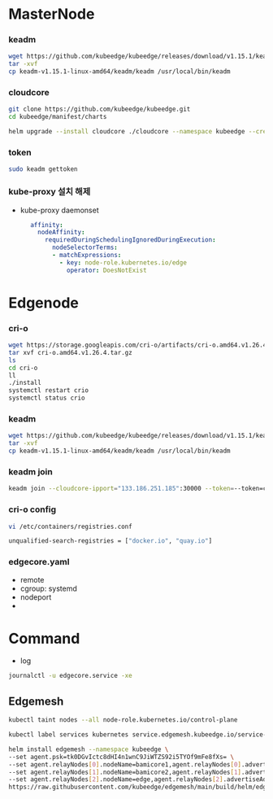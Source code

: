 
# MasterNode

### keadm
```bash
wget https://github.com/kubeedge/kubeedge/releases/download/v1.15.1/keadm-v1.15.1-linux-amd64.tar.gz
tar -xvf 
cp keadm-v1.15.1-linux-amd64/keadm/keadm /usr/local/bin/keadm
```
### cloudcore 
```bash
git clone https://github.com/kubeedge/kubeedge.git
cd kubeedge/manifest/charts
```

```bash
helm upgrade --install cloudcore ./cloudcore --namespace kubeedge --create-namespace -f ./cloudcore/values.yaml --set cloudCore.modules.cloudHub.advertiseAddress[0]=133.186.220.206
```


### token
```bash
sudo keadm gettoken
```

### kube-proxy 설치 해제
- kube-proxy daemonset 
```yaml
      affinity:
        nodeAffinity:
          requiredDuringSchedulingIgnoredDuringExecution:
            nodeSelectorTerms:
            - matchExpressions:
              - key: node-role.kubernetes.io/edge
                operator: DoesNotExist
```
# Edgenode

### cri-o
```bash
wget https://storage.googleapis.com/cri-o/artifacts/cri-o.amd64.v1.26.4.tar.gz
tar xvf cri-o.amd64.v1.26.4.tar.gz 
ls
cd cri-o
ll
./install 
systemctl restart crio
systemctl status crio
```
### keadm
```bash
wget https://github.com/kubeedge/kubeedge/releases/download/v1.15.1/keadm-v1.15.1-linux-amd64.tar.gz
tar -xvf 
cp keadm-v1.15.1-linux-amd64/keadm/keadm /usr/local/bin/keadm
```

### keadm join
```bash
keadm join --cloudcore-ipport="133.186.251.185":30000 --token=--token=c6f81aaa3a81390c1e0478e90139d1936c02a7f245069a09a9fe2e1d3347b0b3.eyJhbGciOiJIUzI1NiIsInR5cCI6IkpXVCJ9.eyJleHAiOjE3MDUwMzcyNjV9.hCNu-F0Pm9VLZtfHJni6ehpRIYy1xqpo1Uis3zxCof8 --kubeedge-version=v1.14.1 --remote-runtime-endpoint=unix:///var/run/crio/crio.sock
```

### cri-o config
```bash
vi /etc/containers/registries.conf
```

```bash
unqualified-search-registries = ["docker.io", "quay.io"]
```

### edgecore.yaml
- remote
- cgroup: systemd
- nodeport 
-
# Command
- log
```bash
journalctl -u edgecore.service -xe
```


## Edgemesh

```bash
kubectl taint nodes --all node-role.kubernetes.io/control-plane
```

```bash
kubectl label services kubernetes service.edgemesh.kubeedge.io/service-proxy-name="edgemesh"
```

```bash
helm install edgemesh --namespace kubeedge \
--set agent.psk=tk0DGvIctc8dHI4n1wnC9JiWTZS92i5TYOf9mFe8fXs= \
--set agent.relayNodes[0].nodeName=bamicore1,agent.relayNodes[0].advertiseAddress="{133.186.250.163}" \
--set agent.relayNodes[1].nodeName=bamicore2,agent.relayNodes[1].advertiseAddress="{172.16.11.8,133.186.222.241}" \
--set agent.relayNodes[2].nodeName=edge,agent.relayNodes[2].advertiseAddress="{172.16.11.29,133.186.217.109}" \
https://raw.githubusercontent.com/kubeedge/edgemesh/main/build/helm/edgemesh.tgz
```

